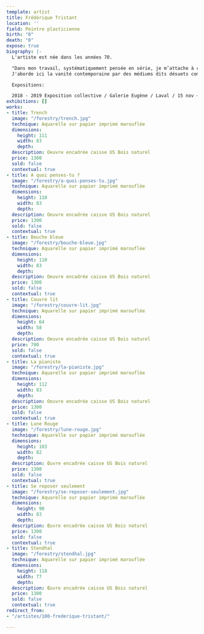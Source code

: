 ```yaml
---
template: artist
title: Frédérique Tristant
location: ''
field: Peintre plasticienne
birth: "0"
death: "0"
expose: true
biography: |-
  L'artiste est née dans les années 70.

  "Dans mon travail, systématiquement pensée en série, je m’attache à créer une tension visuelle entre matérialité et immatérialité des espaces. Sous la forme d’aquarelles, et après toute une procédure plastique de photographies, d’impressions et de recouvrements, je désubstantialise les choses.
  J'aborde ici la vanité contemporaine par des médiums dits désuets comme l'aquarelle, le fil de couture, le tissu imprimé, le papier peint, la moquette. J'efface les tensions des personnages par cette peinture à l'eau qui les floutent et je les révèle par des points de couture ou par des tissus à motifs très identifiables, sorte de petites aspérités de couleurs à la surface." Frédérique Tristant.

  Expositions:

  2018 - 2019 Exposition collective / Galerie Eugène / Laval / 15 nov – 26 janv « Inte?rieurs » / Galerie Eugène / Laval / 13 sept – 27 oct « Fragments » / Galerie La Ralentie / Paris 11e? 2017 Année de recherches – voyages : Bruxelles, Amsterdam, Berlin, Copenhague... 2016 Installation " Sur-Mesure " / CERA-Sèvres Outdoors Domaine national de Saint- Cloud / 15 avril-15 juillet 2015 Exposition personnelle « Alice au Pays du Lifestyle » / Galerie Lélia Mordoch Paris 6ème / 11-20 Septembre « Catalogue MaIson + Jardin » / Le Kabinet / Bruxelles / 18-24 Avril 2014 « Minichromes » / Cent Centimètres Carres Saison III / Galerie du Philosophe / Carla-Bayle (09) Installation « PAS à PAS » / Des artistes en campagne / Festival Land Art & Art Contemporain (77) 2013 « Structure en échiquier » / Parcours d’Artistes / Passerelles / Pontault- Combault (77) éditions 2015 / 2012 Biennale Livres à voir / Sélection prix du public / Arras formation 2009 Capes d’Arts Plastiques / Université de Haute-Bretagne Rennes II 2002 Doctorat Sémiotique Visuelle / Université Michel de Montaigne Bordeaux III
exhibitions: []
works:
- title: Trench
  image: "/forestry/trench.jpg"
  technique: Aquarelle sur papier imprimé marouflée
  dimensions:
    height: 111
    width: 83
    depth: 
  description: Oeuvre encadrée caisse US Bois naturel
  price: 1300
  sold: false
  contextual: true
- title: A quoi penses-tu ?
  image: "/forestry/a-quoi-penses-tu.jpg"
  technique: Aquarelle sur papier imprimé marouflée
  dimensions:
    height: 110
    width: 83
    depth: 
  description: Oeuvre encadrée caisse US Bois naturel
  price: 1300
  sold: false
  contextual: true
- title: Bouche bleue
  image: "/forestry/bouche-bleue.jpg"
  technique: Aquarelle sur papier imprimé marouflée
  dimensions:
    height: 110
    width: 83
    depth: 
  description: Oeuvre encadrée caisse US Bois naturel
  price: 1300
  sold: false
  contextual: true
- title: Couvre lit
  image: "/forestry/couvre-lit.jpg"
  technique: Aquarelle sur papier imprimé marouflée
  dimensions:
    height: 64
    width: 58
    depth: 
  description: Oeuvre encadrée caisse US Bois naturel
  price: 700
  sold: false
  contextual: true
- title: La pianiste
  image: "/forestry/la-pianiste.jpg"
  technique: Aquarelle sur papier imprimé marouflée
  dimensions:
    height: 112
    width: 83
    depth: 
  description: Oeuvre encadrée caisse US Bois naturel
  price: 1300
  sold: false
  contextual: true
- title: Lune Rouge
  image: "/forestry/lune-rouge.jpg"
  technique: Aquarelle sur papier imprimé marouflée
  dimensions:
    height: 103
    width: 82
    depth: 
  description: Œuvre encadrée caisse US Bois naturel
  price: 1300
  sold: false
  contextual: true
- title: Se reposer seulement
  image: "/forestry/se-reposer-seulement.jpg"
  technique: Aquarelle sur papier imprimé marouflée
  dimensions:
    height: 98
    width: 83
    depth: 
  description: Œuvre encadrée caisse US Bois naturel
  price: 1300
  sold: false
  contextual: true
- title: Stendhal
  image: "/forestry/stendhal.jpg"
  technique: Aquarelle sur papier imprimé marouflée
  dimensions:
    height: 118
    width: 77
    depth: 
  description: Œuvre encadrée caisse US Bois naturel
  price: 1300
  sold: false
  contextual: true
redirect_from:
- "/artistes/100-frederique-tristant/"

---
```

